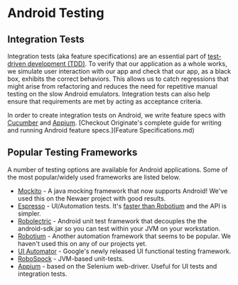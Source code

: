 # Android Testing

## Integration Tests

Integration tests (aka feature specifications) are an essential part of [test-driven development (TDD)](http://en.wikipedia.org/wiki/Test-driven_development). To verify that our application as a whole works, we simulate user interaction with our app and check that our app, as a black box, exhibits the correct behaviors. This allows us to catch regressions that might arise from refactoring and reduces the need for repetitive manual testing on the slow Android emulators. Integration tests can also help ensure that requirements are met by acting as acceptance criteria.

In order to create integration tests on Android, we write feature specs with [Cucumber](https://cucumber.io) and [Appium](http://appium.io). [Checkout Originate's complete guide for writing and running Android feature specs.](Feature Specifications.md)

## Popular Testing Frameworks

A number of testing options are available for Android applications. Some of the most popular/widely used frameworks are listed below.

* [Mockito](https://code.google.com/p/mockito/) - A java mocking framework that now supports Android! We've used this on the Newaer project with good results.
* [Espresso](https://code.google.com/p/android-test-kit/wiki/Espresso) - UI/Automation tests. It's [faster than Robotium](http://www.stevenmarkford.com/android-espresso-vs-robotium-benchmarks/) and the API is simpler. 
* [Robolectric](http://robolectric.org) - Android unit test framework that decouples the the android-sdk.jar so you can test within your JVM on your workstation.
* [Robotium](https://code.google.com/p/robotium/) - Another automation framework that seems to be popular. We haven't used this on any of our projects yet.
* [UI Automator](http://developer.android.com/training/testing/ui-testing/index.html) - Google's newly released UI functional testing framework. 
* [RoboSpock](http://robospock.org) - JVM-based unit-tests.
* [Appium](http://appium.io) - based on the Selenium web-driver. Useful for UI tests and integration tests.